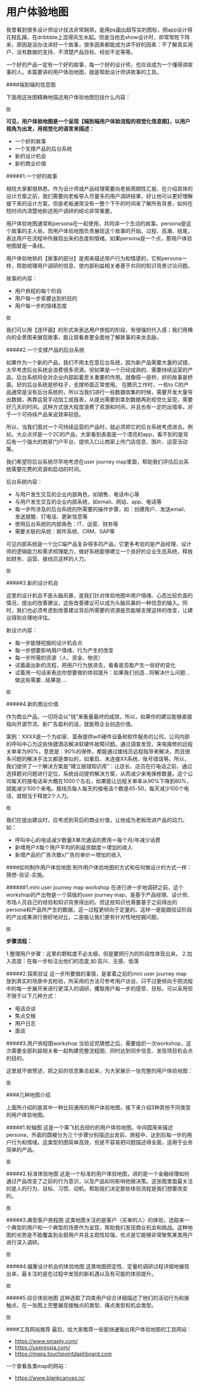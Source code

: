 # 用户体验地图


我曾看到很多设计师设计技法非常娴熟，能用ps画出超写实的图标，把app设计得花枝乱蹿，在dribbble上混得风生水起。但是当他去show设计时，却常常败下阵来，原因是没办法讲好一个故事，很多因素都能成为讲不好的因素：不了解真实用户、没有数据的支持、不清楚产品目标、经验不足等等。

一个好的产品一定有一个好的故事，每一个好的设计师，也应该成为一个懂得讲故事的人。本篇要讲的用户体验地图，就是帮助设计师讲故事的工具。

####端到端的信息图

下面用这张图精确地描述用户体验地图包括什么内容：

```
图
```

**可见，用户体验地图是一个呈现【端到端用户体验流程的视觉化信息图】，以用户视角为出发，用视觉化的语言来描述：**

* 一个好的故事
* 一个支撑产品的后台系统
* 新的设计机会
* 新的商业价值

#####1.一个好的故事

相信大家都很熟悉，作为设计师或产品经理需要向老板周期性汇报，在介绍具体的设计方案之前，我们需要向老板导入尽量多的用户调研结果，好让他可以更好理解接下来的设计方案。但是老板通常没有一整个下午的时间来了解所有背景，如何在短时间内清楚地称述用户调研的结论非常重要。

用户体验地图通常和persona在一起使用，共同讲一个生动的故事。persona是这个故事的主人翁，而用户体验地图负责展现这个故事的开始、过程、高潮、结尾，表达用户在流程中所展现出来的态度和情绪。如果persona是一个点，那用户体验地图就是一条线。

用户体验地铁的【故事的部分】是用来描述用户行为和情感的，它和persona一样，帮助梳理用户调研的信息、使内部利益相关者基于共同的知识背景讨论问题。

故事的内容：

* 用户旅程的每个阶段
* 用户每一步索要达到的目的
* 用户每一步的情绪态度

```
图
```
我们可以用【连环画】的形式来表达用户旅程的阶段，有很强的代入感；我们用横向的全景图来展现故事，能让观看者更全面地了解故事的来龙去脉。

#####2.一个支撑产品的后台系统

如果作为一个新的产品，我们不用太在意后台系统，因为新产品需要大量的试错，太早考虑后台系统会浪费很多资源。但如果是一个已经成熟的、需要持续运营的产品，后台系统将会对企业内部起着至关重要的作用。就像搭一座桥，好的故事是桥面，好的后台系统是桥柱子，支撑桥面正常使用。
在腾讯工作时，一些to C的产品通常是没有后台系统的，所以当我们进行一些数据收集的时候，需要开发大量导出数据，再靠运营手动加工成报表，从提出需要到拿到数据再到视觉化呈现，需要好几天的时间。这种方式很大程度浪费了资源和时间，并且也有一定的出错率，对于一个可持续产品来说效率较低。

所以，当我们面对一个可持续运营的产品时，就必须把它的后台系统考虑进去。例如，大众点评是一个2C的产品，大家看到表面是一个漂亮的app，看不到的是背后有一个强大的商家门户平台，提供入口让商家上传门店信息、图片、运营活动等。

我们希望将后台系统尽早地考虑在user journey map里面，帮助我们评估后台系统需要花费的资源和启动的时间。

后台系统内容：

* 与用户发生交互的企业内部角色，如销售、电话中心等
* 与用户发生交互的企业内部系统，如email、网站、app、电话等
* 每一步所涉及的后台系统的所需要的操作步骤，如：创建用户、发送email、发送提醒、打电话、更新信息等
* 使用后台系统的内部角色：IT、运营、财务等
* 需要关联的系统：邮件系统、CRM、SAP等

可见内部系统是一个比C端产品复杂得多的产品，它更多考验的是产品经理、设计师的逻辑能力和需求梳理能力，做好系统能够建立一个良好的企业生态系统，释放如财务、运营、接线员这样的人力。

```
图
```

#####3.新的设计机会

这里的设计机会不是头脑风暴，是我们针对体验地图中用户情绪、心态比较负面的情况，提出的改善建议，这些改善建议可以成为头脑风暴的一种信息的输入。同时，我们也必须考虑到改善建议背后所需要的资源是否能够支撑这样的改变，让建议得到合理地评估。

新设计内容：

* 每一步能够挖掘的设计机会点
* 每一步想要影响用户情绪、行为产生的改变
* 每一步所需的资源（人、资金、物资）
* 试着画出新的流程，把用户行为放进去，看看是否能产生一些好的变化
* 试着用一句话来表达你想要做的体验提升：如果我们创造...将解决什么问题...做这些需要...结果是....

```
图
```
#####4.新的商业价值

作为商业产品，一切将会以“钱”来衡量最终的成效，所以，如果你的建议能够直接指向开源节流、新广告盈利的话，就能帮企业创造价值。


案例：XXXX是一个为如家、莫泰提供wifi硬件设备和软件服务的公司，公司内部的呼叫中心为这些快捷酒店解决软硬件故障问题。通过调查发现，来电报修的远程关单率为90%，意思是：90%的保修，都能通过接线员远程指导来解决，而且很多问题的解决手法又都是类似的，如重启、未连接XX系统、账号错误等。所以，我们提供了一个解决方案是“建立报错知识库”：让店长、店员在打电话之前，通过选择题对问题进行定位，系统自动提供解决方案，从而减少来电保修数量。这个公司每天的接电话率大概在1000个左右，如果能让远程关单率从90%下降到80%，就能减少100个来电。接线员每人每天的接电话个数是45-50，每天减少100个电话，就相当于释放2个人力。

```
图
```

我们在提出建议时，应考虑到背后的商业价值，让他成为老板改进产品的动力。如：

* 呼叫中心的电话减少数量X单次通话的费用＝每个月/年减少话费
* 新增用户X每个用户平均的利益贡献度＝增加的收入
* 新增产品的广告次数x广告的单价＝增加的收入


####如何制作用户体验地图
制作用户体验地图的方式和任何做设计的方式一样：猜想-验证-实施。

######1.mini user journey map workshop
在进行进一步地调研之前，这个workshop的产出物是一个简版的user journey map，是基于产品经理、设计师、市场人员自己的经验和知识背景得出的。但这些知识也需要基于之前得出的persona和产品所产生的数据，这一过程更倾向于定量的。这样一是能跟验证阶段的产出成果进行很好地对比，二是能让我们更有针对性地挖掘问题。

```
图
```
**步骤流程：**

1.整理用户步骤：这里的颗粒度不必太细，但是要把行为的阶段性体现出来。
2.加入态度：在每一步标注出他们的态度,如:高兴、无感、低落

#####2.探索验证
这一步所要做的事情，是拿着之前的mini user journey map 放到真实的场景中去检验，所采用的方法可参考用户访谈，只不过更倾向于把流程中的每一步展开来进行更深入的调研，攫取用户每一步的感受、目标。可以采用但不限于以下几种方式：

* 电话访谈
* 焦点交租
* 用户日志
* 面谈

#####3.用户旅程图workshop
当验证完猜想之后，需要组织一次workshop，这次需要全部利益相关者一起构建完整流程图、同时达到同步信息、发现项目机会点的目的。

这里就不做赘述，把之前的信息集合起来，为大家展示一张完整的用户体验地图：

```
图
```
####几种地图介绍

上面所介绍的是其中一种比较通用的用户体验地图，接下来介绍5种其他不同类型的用户体验地图。

#####1.轮轴图
这是一个乘飞机去纽约的用户体验地图。中间圆用来描述persona，外面的圆被分为三个步骤分别描述出发前、旅程中、达到后每一步的用户行为和情绪。这类型的图简单高效，但是不容易把问题描述得全面，适用于业务简单的产品。

```
图
```
#####2.标准体验地图
这是一个标准的用户体验地图，讲的是一个金融经理如何通过产品改变了之前的行为意识，以及产品如何影响他做决策。这张图里面最关注的是人的行为、目标、习惯、动机，帮助我们决定那些体验流程是我们想要改变的。

```
图
```

#####3.典型客户旅程图
这类地图关注的是客户（买单的人）的体验，选取来一个典型的用户和一个典型的场景作为呈现，帮助我们发现商业机会和挑战。这种地图的劣势是不能覆盖到全部用户并且主观性较强，优点是它能够非常聚焦某类用户进行深入调研。

```
图
```

#####4.偏重设计机会的体验地图
这类地图把定性、定量的调研过程详细地展现出来，最关注的是在过程中发现的新机遇以及有可能的体验提升。

```
图
```

#####5.综合体验地图
这种选取了四类用户综合详细描述了他们的活动行为和接触点，在一张图上完整展现接触点的类型、痛点类型和机会类型。

```
图
```


####工具网站推荐
最后，给大家推荐一些能快速输出用户体验地图的工具网站：

* https://www.smaply.com/
* https://uxpressia.com/
*   https://maps.touchpointdashboard.com

一个查看各类map的网站：
* https://www.blankcanvas.io/


